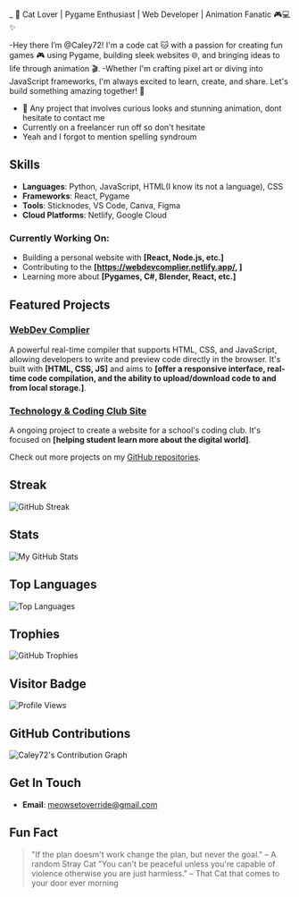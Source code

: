 _ 🐾 Cat Lover | Pygame Enthusiast | Web Developer | Animation Fanatic 🎮💻✨

-Hey there I’m @Caley72! I'm a code cat 🐱 with a passion for creating fun games 🎮 using Pygame, building sleek websites 🌐, and bringing ideas to life through animation 🎬.
-Whether I'm crafting pixel art or diving into JavaScript frameworks, I'm always excited to learn, create, and share. Let's build something amazing together! 🚀
- 💞️ Any project that involves curious looks and stunning animation, dont hesitate to contact me
- Currently on a freelancer run off so don't hesitate
- Yeah and I forgot to mention spelling syndroum

## Skills

- **Languages**: Python, JavaScript, HTML(I know its not a language), CSS
- **Frameworks**: React, Pygame
- **Tools**: Sticknodes, VS Code, Canva, Figma
- **Cloud Platforms**: Netlify, Google Cloud


### Currently Working On:
- Building a personal website with **[React, Node.js, etc.]**
- Contributing to the **[https://webdevcomplier.netlify.app/, ]**
- Learning more about **[Pygames, C#, Blender, React, etc.]**

## Featured Projects

### [WebDev Complier](https://github.com/Caley72/WebDev-Complier-Corner)
A powerful real-time compiler that supports HTML, CSS, and JavaScript, allowing developers to write and preview code directly in the browser. It's built with **[HTML, CSS, JS]** and aims to **[offer a responsive interface, real-time code compilation, and the ability to upload/download code to and from local storage.]**.

### [Technology & Coding Club Site](https://github.com/Caley72/TTC-Site)
A ongoing project to create a website for a school's coding club. It's focused on **[helping student learn more about the digital world]**.

Check out more projects on my [GitHub repositories](https://github.com/Caley72?tab=repositories).

## Streak
![GitHub Streak](https://github-readme-streak-stats.herokuapp.com/?user=Caley72)

## Stats
![My GitHub Stats](https://github-readme-stats.vercel.app/api?username=Caley72&show_icons=true&hide_title=true&theme=dark&border_radius=10)

## Top Languages
![Top Languages](https://github-readme-stats.vercel.app/api/top-langs/?username=Caley72&theme=dark&layout=compact)

## Trophies
![GitHub Trophies](https://github-trophies.vercel.app/?username=Caley72&theme=dark)

## Visitor Badge
![Profile Views](https://komarev.com/ghpvc/?username=Caley72)

## GitHub Contributions
![Caley72's Contribution Graph](https://activity-graph.herokuapp.com/graph?username=Caley72&theme=github)

## Get In Touch
- **Email**: meowsetoverride@gmail.com

## Fun Fact
> "If the plan doesm't work change the plan, but never the goal." – A random Stray Cat
> "You can't be peaceful unless you're capable of violence otherwise you are just harmless." – That Cat that comes to your door ever morning
